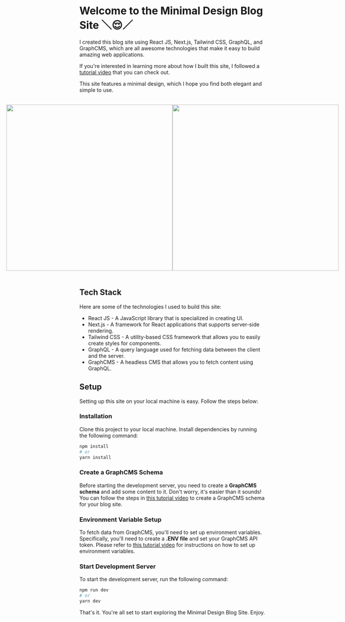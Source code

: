 # Welcome to the Minimal Design Blog Site ＼😌／

I created this blog site using React JS, Next.js, Tailwind CSS, GraphQL, and GraphCMS, which are all awesome technologies that make it easy to build amazing web applications.

If you're interested in learning more about how I built this site, I followed a [tutorial video](https://www.youtube.com/watch?v=HYv55DhgTuA) that you can check out.

This site features a minimal design, which I hope you find both elegant and simple to use.

</br>
<div style="display: flex; justify-content: center;">
  <img src="https://user-images.githubusercontent.com/59190800/223641345-cbb29ad4-35ac-47ad-bd31-0908af55d3be.png" width="450px">
  <img src="https://user-images.githubusercontent.com/59190800/223641613-f48be0ae-340b-4aa3-97c3-b9ea124ba502.png" width="450px">
</div>
</br>



## Tech Stack

Here are some of the technologies I used to build this site:

- React JS - A JavaScript library that is specialized in creating UI.
- Next.js - A framework for React applications that supports server-side rendering.
- Tailwind CSS - A utility-based CSS framework that allows you to easily create styles for components.
- GraphQL - A query language used for fetching data between the client and the server.
- GraphCMS - A headless CMS that allows you to fetch content using GraphQL.

## Setup

Setting up this site on your local machine is easy. Follow the steps below:

### Installation
Clone this project to your local machine.
Install dependencies by running the following command:

```bash
npm install
# or
yarn install
```

### Create a GraphCMS Schema
Before starting the development server, you need to create a **GraphCMS schema** and add some content to it. Don't worry, it's easier than it sounds! You can follow the steps in [this tutorial video](https://www.youtube.com/watch?v=HYv55DhgTuA&t=467s) to create a GraphCMS schema for your blog site.

### Environment Variable Setup
To fetch data from GraphCMS, you'll need to set up environment variables. Specifically, you'll need to create a **.ENV file** and set your GraphCMS API token. Please refer to [this tutorial video](https://www.youtube.com/watch?v=HYv55DhgTuA&t=3085s) for instructions on how to set up environment variables.

### Start Development Server
To start the development server, run the following command:

```bash
npm run dev
# or
yarn dev
```

That's it. You're all set to start exploring the Minimal Design Blog Site. Enjoy.
